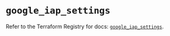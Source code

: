 # `google_iap_settings`

Refer to the Terraform Registry for docs: [`google_iap_settings`](https://registry.terraform.io/providers/hashicorp/google-beta/6.11.1/docs/resources/google_iap_settings).
